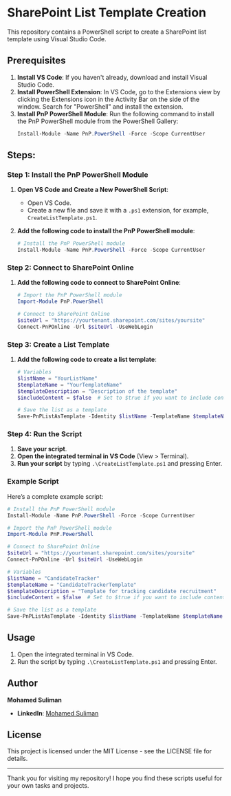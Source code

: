 
# SharePoint List Template Creation

This repository contains a PowerShell script to create a SharePoint list template using Visual Studio Code.

## Prerequisites

1. **Install VS Code**: If you haven't already, download and install Visual Studio Code.
2. **Install PowerShell Extension**: In VS Code, go to the Extensions view by clicking the Extensions icon in the Activity Bar on the side of the window. Search for "PowerShell" and install the extension.
3. **Install PnP PowerShell Module**: Run the following command to install the PnP PowerShell module from the PowerShell Gallery:
   ```powershell
   Install-Module -Name PnP.PowerShell -Force -Scope CurrentUser
   ```

## Steps:

### Step 1: Install the PnP PowerShell Module

1. **Open VS Code and Create a New PowerShell Script**:
   - Open VS Code.
   - Create a new file and save it with a `.ps1` extension, for example, `CreateListTemplate.ps1`.

2. **Add the following code to install the PnP PowerShell module**:
   ```powershell
   # Install the PnP PowerShell module
   Install-Module -Name PnP.PowerShell -Force -Scope CurrentUser
   ```

### Step 2: Connect to SharePoint Online

1. **Add the following code to connect to SharePoint Online**:
   ```powershell
   # Import the PnP PowerShell module
   Import-Module PnP.PowerShell

   # Connect to SharePoint Online
   $siteUrl = "https://yourtenant.sharepoint.com/sites/yoursite"
   Connect-PnPOnline -Url $siteUrl -UseWebLogin
   ```

### Step 3: Create a List Template

1. **Add the following code to create a list template**:
   ```powershell
   # Variables
   $listName = "YourListName"
   $templateName = "YourTemplateName"
   $templateDescription = "Description of the template"
   $includeContent = $false  # Set to $true if you want to include content

   # Save the list as a template
   Save-PnPListAsTemplate -Identity $listName -TemplateName $templateName -Description $templateDescription -IncludeContent $includeContent
   ```

### Step 4: Run the Script

1. **Save your script**.
2. **Open the integrated terminal in VS Code** (View > Terminal).
3. **Run your script** by typing `.\CreateListTemplate.ps1` and pressing Enter.

### Example Script

Here’s a complete example script:
```powershell
# Install the PnP PowerShell module
Install-Module -Name PnP.PowerShell -Force -Scope CurrentUser

# Import the PnP PowerShell module
Import-Module PnP.PowerShell

# Connect to SharePoint Online
$siteUrl = "https://yourtenant.sharepoint.com/sites/yoursite"
Connect-PnPOnline -Url $siteUrl -UseWebLogin

# Variables
$listName = "CandidateTracker"
$templateName = "CandidateTrackerTemplate"
$templateDescription = "Template for tracking candidate recruitment"
$includeContent = $false  # Set to $true if you want to include content

# Save the list as a template
Save-PnPListAsTemplate -Identity $listName -TemplateName $templateName -Description $templateDescription -IncludeContent $includeContent
```

## Usage

1. Open the integrated terminal in VS Code.
2. Run the script by typing `.\CreateListTemplate.ps1` and pressing Enter.

## Author

**Mohamed Suliman**

- **LinkedIn**: [Mohamed Suliman](https://www.linkedin.com/in/mohamed-suliman-o/)

## License

This project is licensed under the MIT License - see the LICENSE file for details.

---

Thank you for visiting my repository! I hope you find these scripts useful for your own tasks and projects.